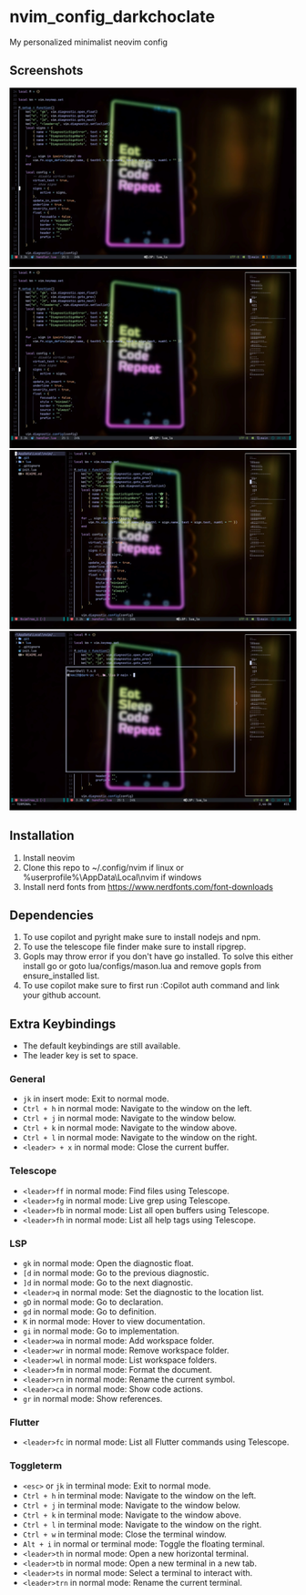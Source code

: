 # nvim_config_darkchoclate
My personalized minimalist neovim config

## Screenshots
![MainScreen](screenshots/main.png)
![MainScreen](screenshots/main_with_codewindow.png)
![MainScreen](screenshots/main_with_tree.png)
![MainScreen](screenshots/main_with_term.png)


## Installation
1. Install neovim
2. Clone this repo to ~/.config/nvim if linux or %userprofile%\AppData\Local\nvim if windows
3. Install nerd fonts from https://www.nerdfonts.com/font-downloads

## Dependencies
1. To use copilot and pyright make sure to install nodejs and npm.
2. To use the telescope file finder make sure to install ripgrep.
3. Gopls may throw error if you don't have go installed.
To solve this either install go or
goto lua/configs/mason.lua and remove gopls from ensure_installed list.
4. To use copilot make sure to first run :Copilot auth command and link your github account.

## Extra Keybindings
- The default keybindings are still available.
- The leader key is set to space.
### General
- `jk` in insert mode: Exit to normal mode.
- `Ctrl + h` in normal mode: Navigate to the window on the left.
- `Ctrl + j` in normal mode: Navigate to the window below.
- `Ctrl + k` in normal mode: Navigate to the window above.
- `Ctrl + l` in normal mode: Navigate to the window on the right.
- `<leader> + x` in normal mode: Close the current buffer.

### Telescope
- `<leader>ff` in normal mode: Find files using Telescope.
- `<leader>fg` in normal mode: Live grep using Telescope.
- `<leader>fb` in normal mode: List all open buffers using Telescope.
- `<leader>fh` in normal mode: List all help tags using Telescope.

### LSP
- `gk` in normal mode: Open the diagnostic float.
- `[d` in normal mode: Go to the previous diagnostic.
- `]d` in normal mode: Go to the next diagnostic.
- `<leader>q` in normal mode: Set the diagnostic to the location list.
- `gD` in normal mode: Go to declaration.
- `gd` in normal mode: Go to definition.
- `K` in normal mode: Hover to view documentation.
- `gi` in normal mode: Go to implementation.
- `<leader>wa` in normal mode: Add workspace folder.
- `<leader>wr` in normal mode: Remove workspace folder.
- `<leader>wl` in normal mode: List workspace folders.
- `<leader>fm` in normal mode: Format the document.
- `<leader>rn` in normal mode: Rename the current symbol.
- `<leader>ca` in normal mode: Show code actions.
- `gr` in normal mode: Show references.

### Flutter
- `<leader>fc` in normal mode: List all Flutter commands using Telescope.

### Toggleterm
- `<esc>` or `jk` in terminal mode: Exit to normal mode.
- `Ctrl + h` in terminal mode: Navigate to the window on the left.
- `Ctrl + j` in terminal mode: Navigate to the window below.
- `Ctrl + k` in terminal mode: Navigate to the window above.
- `Ctrl + l` in terminal mode: Navigate to the window on the right.
- `Ctrl + w` in terminal mode: Close the terminal window.
- `Alt + i` in normal or terminal mode: Toggle the floating terminal.
- `<leader>th` in normal mode: Open a new horizontal terminal.
- `<leader>tb` in normal mode: Open a new terminal in a new tab.
- `<leader>ts` in normal mode: Select a terminal to interact with.
- `<leader>trn` in normal mode: Rename the current terminal.